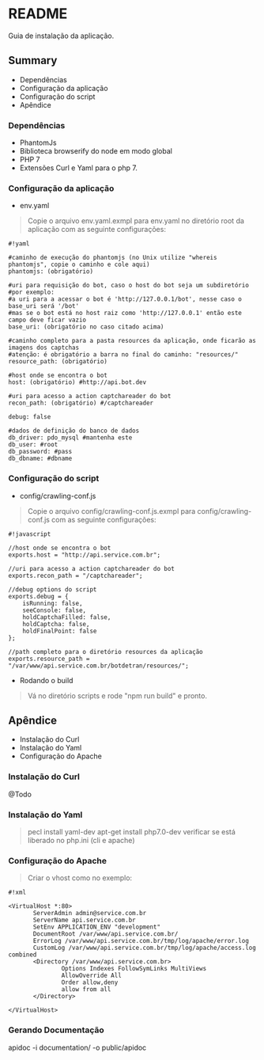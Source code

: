 # README #

Guia de instalação da aplicação.

## Summary ##

* Dependências
* Configuração da aplicação
* Configuração do script
* Apêndice

### Dependências ###

* PhantomJs
* Biblioteca browserify do node em modo global
* PHP 7
* Extensões Curl e Yaml para o php 7.

### Configuração da aplicação ###

* env.yaml
>Copie o arquivo env.yaml.exmpl para env.yaml no diretório root da aplicação com as seguinte configurações:


```
#!yaml

#caminho de execução do phantomjs (no Unix utilize "whereis phantomjs", copie o caminho e cole aqui)
phantomjs: (obrigatório)

#uri para requisição do bot, caso o host do bot seja um subdiretório
#por exemplo:
#a uri para a acessar o bot é 'http://127.0.0.1/bot', nesse caso o base_uri será '/bot'
#mas se o bot está no host raiz como 'http://127.0.0.1' então este campo deve ficar vazio
base_uri: (obrigatório no caso citado acima)

#caminho completo para a pasta resources da aplicação, onde ficarão as imagens dos captchas
#atenção: é obrigatório a barra no final do caminho: "resources/"
resource_path: (obrigatório)

#host onde se encontra o bot
host: (obrigatório) #http://api.bot.dev

#uri para acesso a action captchareader do bot
recon_path: (obrigatório) #/captchareader

debug: false

#dados de definição do banco de dados
db_driver: pdo_mysql #mantenha este
db_user: #root
db_password: #pass
db_dbname: #dbname
```
### Configuração do script ###

* config/crawling-conf.js
>Copie o arquivo config/crawling-conf.js.exmpl para config/crawling-conf.js com as seguinte configurações:

```
#!javascript

//host onde se encontra o bot
exports.host = "http://api.service.com.br";

//uri para acesso a action captchareader do bot
exports.recon_path = "/captchareader";

//debug options do script
exports.debug = {
	isRunning: false,
	seeConsole: false,
	holdCaptchaFilled: false,
	holdCaptcha: false,
	holdFinalPoint: false
};

//path completo para o diretório resources da aplicação
exports.resource_path = "/var/www/api.service.com.br/botdetran/resources/";
```

* Rodando o build
> Vá no diretório scripts e rode "npm run build" e pronto.

## Apêndice ##
* Instalação do Curl
* Instalação do Yaml
* Configuração do Apache

### Instalação do Curl ###
@Todo

### Instalação do Yaml ###
>pecl install yaml-dev
>apt-get install php7.0-dev
>verificar se está liberado no php.ini (cli e apache)

### Configuração do Apache ###
>Criar o vhost como no exemplo:

```
#!xml

<VirtualHost *:80> 
       ServerAdmin admin@service.com.br 
       ServerName api.service.com.br 
       SetEnv APPLICATION_ENV "development" 
       DocumentRoot /var/www/api.service.com.br/ 
       ErrorLog /var/www/api.service.com.br/tmp/log/apache/error.log 
       CustomLog /var/www/api.service.com.br/tmp/log/apache/access.log combined 
       <Directory /var/www/api.service.com.br> 
               Options Indexes FollowSymLinks MultiViews 
               AllowOverride All 
               Order allow,deny 
               allow from all 
       </Directory> 

</VirtualHost>
```


### Gerando Documentação ###
apidoc -i documentation/ -o public/apidoc